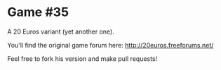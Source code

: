 Game #35
=======

A 20 Euros variant (yet another one).

You'll find the original game forum here: http://20euros.freeforums.net/

Feel free to fork his version and make pull requests!
